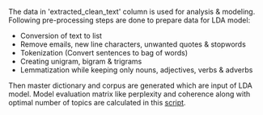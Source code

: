 The data in 'extracted_clean_text' column is used for analysis & modeling.
Following pre-processing steps are done to prepare data for LDA model:
- Conversion of text to list
- Remove emails, new line characters, unwanted quotes & stopwords
- Tokenization (Convert sentences to bag of words)
- Creating unigram, bigram & trigrams
- Lemmatization while keeping only nouns, adjectives, verbs & adverbs

Then master dictionary and corpus are generated which are input of LDA model. Model evaluation matrix like perplexity and coherence along with optimal number of topics are calculated in this [script](https://github.com/GMU-Capstone-690/Data-Tagging-via-Content-and-Standards/blob/main/Data%20Modeling/Modeling.py). 



